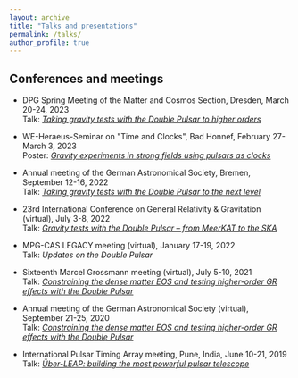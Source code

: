 ```yaml
---
layout: archive
title: "Talks and presentations"
permalink: /talks/
author_profile: true
---
```


Conferences and meetings
-------

+  DPG Spring Meeting of the Matter and Cosmos Section, Dresden, March 20-24, 2023\
   Talk: *[Taking gravity tests with the Double Pulsar to higher orders](https://www.dpg-verhandlungen.de/year/2023/conference/smuk/part/gr/session/16/contribution/3)*

+  WE-Heraeus-Seminar on "Time and Clocks", Bad Honnef, February 27-March 3, 2023\
   Poster: *[Gravity experiments in strong fields using pulsars as clocks](http://huanchen-hu.github.io/files/poster_time_and_clock_Hu.pdf)*

+  Annual meeting of the German Astronomical Society, Bremen, September 12-16, 2022\
   Talk: *[Taking gravity tests with the Double Pulsar to the next level](https://ag2022.astronomische-gesellschaft.de/view_abstract.php?id=131)*
   
+  23rd International Conference on General Relativity & Gravitation (virtual), July 3-8,
2022\
   Talk: *[Gravity tests with the Double Pulsar – from MeerKAT to the SKA](http://gr23beijing.com/article/type/672-1.html)*

+  MPG-CAS LEGACY meeting (virtual), January 17-19, 2022\
   Talk: *Updates on the Double Pulsar*

+  Sixteenth Marcel Grossmann meeting (virtual), July 5-10, 2021\
   Talk: *[Constraining the dense matter EOS and testing higher-order GR effects with the
Double Pulsar](https://indico.icranet.org/event/1/)*

+  Annual meeting of the German Astronomical Society (virtual), September 21-25, 2020\
   Talk: *[Constraining the dense matter EOS and testing higher-order GR effects with the
Double Pulsar](https://ag2020.astronomische-gesellschaft.de/view_abstract.php?id=105)*

+  International Pulsar Timing Array meeting, Pune, India, June 10-21, 2019\
   Talk: *[Über-LEAP: building the most powerful pulsar telescope](https://conf1.ncra.tifr.res.in/event/2/page/23-scientific-programme)*


